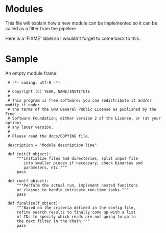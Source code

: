 Modules
=======

This file will explain how a new module can be implemented so it can be called as a filter from the pipeline.

Here is a 'FIXME' label so I wouldn't forget to come back to this.

Sample
======

An empty module frame:

     # -*- coding: utf-8 -*-
     
     # Copyright (C) YEAR, NAME/INSTITUTE
     #
     # This program is free software; you can redistribute it and/or modify it under
     # the terms of the GNU General Public License as published by the Free
     # Software Foundation; either version 2 of the License, or (at your option)
     # any later version.
     #
     # Please read the docs/COPYING file.
     
     description = "Module description line"
     
     def init(f_object):
         """Initialize files and directories, split input file
            into smaller pieces if necessary, check binaries and
            parameters, etc."""
         pass
     
     def run(f_object):
         """Perform the actual run, implement nested funcitons
         or classes to handle intricate run-time tasks."""
         pass
     
     def finalize(f_object):
         """Based on the criteria defined in the config file,
         refine search results to finally come up with a list
         of IDs to specify which reads are not going to go to
         the next filter in the chain."""
         pass

